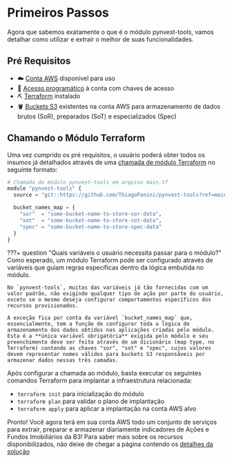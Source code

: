 # Primeiros Passos

Agora que sabemos exatamente o que é o módulo pynvest-tools, vamos detalhar como utilizar e extrair o melhor de suas funcionalidades.

## Pré Requisitos

- ☁️ [Conta AWS](https://aws.amazon.com/premiumsupport/knowledge-center/create-and-activate-aws-account/) disponível para uso
- 🔑 [Acesso programático](https://docs.aws.amazon.com/general/latest/gr/aws-sec-cred-types.html) à conta com chaves de acesso
- ⛏ [Terraform](https://www.terraform.io/) instalado
- 🪣 [Buckets S3](https://aws.amazon.com/s3/) existentes na conta AWS para armazenamento de dados brutos (SoR), preparados (SoT) e especializados (Spec)

## Chamando o Módulo Terraform

Uma vez cumprido os pré requisitos, o usuário poderá obter todos os insumos já detalhados através de uma [chamada de módulo Terraform](https://developer.hashicorp.com/terraform/language/modules/syntax) no seguinte formato:

```python
# Chamada de módulo pynvest-tools em arquivo main.tf
module "pynvest-tools" {
  source = "git::https://github.com/ThiagoPanini/pynvest-tools?ref=main"

  bucket_names_map = {
    "sor"  = "some-bucket-name-to-store-sor-data",
    "sot"  = "some-bucket-name-to-store-sot-data",
    "spec" = "some-bucket-name-to-store-spec-data"
  }
}
```

???+ question "Quais variáveis o usuário necessita passar para o módulo?"
    Como esperado, um módulo Terraform pode ser configurado através de variáveis que guiam regras específicas dentro da lógica embutida no módulo.

    No `pynvest-tools`, muitas das variáveis já tão fornecidas com um valor padrão, não exigindo qualquer tipo de ação por parte do usuário, exceto se o mesmo deseja configurar comportamentos específicos dos recursos provisionados.

    A exceção fica por conta da variável `bucket_names_map` que, essencialmente, tem a função de configurar toda a lógica de armazenamento dos dados obtidos nas aplicações criadas pelo módulo. Esta é a **única variável obrigatória** exigida pelo módulo e seu preenchimento deve ser feito através de um dicionário (map type, no Terraform) contendo as chaves "sor", "sot" e "spec", cujos valores devem representar nomes válidos para buckets S3 responsáveis por armazenar dados nessas três camadas.

Após configurar a chamada ao módulo, basta executar os seguintes comandos Terraform para implantar a infraestrutura relacionada:

- `terraform init` para inicialização do módulo
- `terraform plan` para validar o plano de implantação
- `terraform apply` para aplicar a implantação na conta AWS alvo

Pronto! Você agora terá em sua conta AWS todo um conjunto de serviços para extrair, preparar e armazenar diariamente indicadores de Ações e Fundos Imobiliários da B3! Para saber mais sobre os recursos disponibilizados, não deixe de chegar a página contendo os [detalhes da solução]()